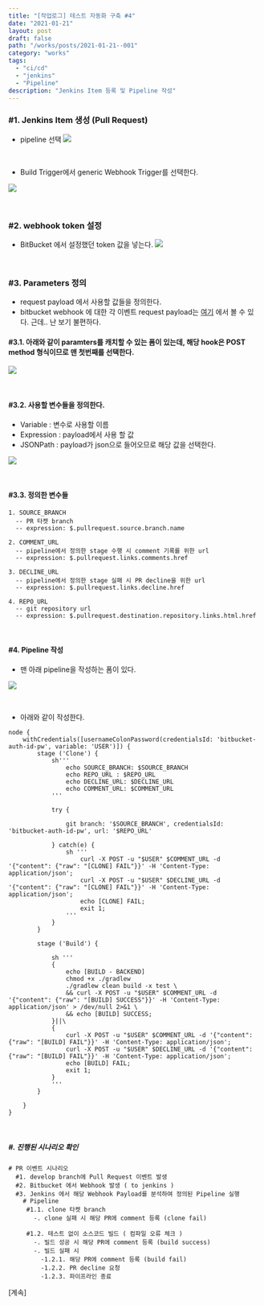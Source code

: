 ```yaml
---
title: "[작업로그] 테스트 자동화 구축 #4"
date: "2021-01-21"
layout: post
draft: false
path: "/works/posts/2021-01-21--001"
category: "works"
tags:
  - "ci/cd"
  - "jenkins"
  - "Pipeline"
description: "Jenkins Item 등록 및 Pipeline 작성"
---
```


### #1. Jenkins Item 생성 (Pull Request)
- pipeline 선택
![](./001-01.PNG)

<br>

- Build Trigger에서 generic Webhook Trigger를 선택한다.

![](./001-02.PNG)

<br>

### #2. webhook token 설정
- BitBucket 에서 설정했던 token 값을 넣는다.
![](./001-06.PNG)

<br>

### #3. Parameters 정의
- request payload 에서 사용할 값들을 정의한다.
- bitbucket webhook 에 대한 각 이벤트 request payload는 [여기](https://support.atlassian.com/bitbucket-cloud/docs/event-payloads/) 에서 볼 수 있다. 근데.. 난 보기 불편하다.  

#### #3.1. 아래와 같이 paramters를 캐치할 수 있는 폼이 있는데, 해당 hook은 POST method 형식이므로 맨 첫번째를 선택한다.

![](./001-03.PNG)

<br>

#### #3.2. 사용할 변수들을 정의한다.  
- Variable : 변수로 사용할 이름  
- Expression : payload에서 사용 할 값  
- JSONPath : payload가 json으로 들어오므로 해당 값을 선택한다.
    
![](./001-04.PNG)

<br>

#### #3.3. 정의한 변수들
```  
1. SOURCE_BRANCH  
  -- PR 타켓 branch  
  -- expression: $.pullrequest.source.branch.name

2. COMMENT_URL
  -- pipeline에서 정의한 stage 수행 시 comment 기록를 위한 url  
  -- expression: $.pullrequest.links.comments.href

3. DECLINE_URL
  -- pipeline에서 정의한 stage 실패 시 PR decline을 위한 url  
  -- expression: $.pullrequest.links.decline.href

4. REPO_URL
  -- git repository url 
  -- expression: $.pullrequest.destination.repository.links.html.href
```

<br>

#### #4. Pipeline 작성
- 맨 아래 pipeline을 작성하는 폼이 있다.

![](./001-07.PNG)

<br>

- 아래와 같이 작성한다.

```
node {
    withCredentials([usernameColonPassword(credentialsId: 'bitbucket-auth-id-pw', variable: 'USER')]) {
        stage ('Clone') {
            sh'''
                echo SOURCE_BRANCH: $SOURCE_BRANCH
                echo REPO_URL : $REPO_URL
                echo DECLINE_URL: $DECLINE_URL
                echo COMMENT_URL: $COMMENT_URL
            '''
            
            try {
                
                git branch: '$SOURCE_BRANCH', credentialsId: 'bitbucket-auth-id-pw', url: '$REPO_URL'
            
            } catch(e) {
                sh '''
                    curl -X POST -u "$USER" $COMMENT_URL -d '{"content": {"raw": "[CLONE] FAIL"}}' -H 'Content-Type: application/json';
                    curl -X POST -u "$USER" $DECLINE_URL -d '{"content": {"raw": "[CLONE] FAIL"}}' -H 'Content-Type: application/json';
                    echo [CLONE] FAIL;
                    exit 1;
                '''
            }
        }
        
        stage ('Build') {
        
            sh '''
            {
                echo [BUILD - BACKEND]
                chmod +x ./gradlew
                ./gradlew clean build -x test \
                && curl -X POST -u "$USER" $COMMENT_URL -d '{"content": {"raw": "[BUILD] SUCCESS"}}' -H 'Content-Type: application/json' > /dev/null 2>&1 \
                && echo [BUILD] SUCCESS;
            }||\
            {
                curl -X POST -u "$USER" $COMMENT_URL -d '{"content": {"raw": "[BUILD] FAIL"}}' -H 'Content-Type: application/json';
                curl -X POST -u "$USER" $DECLINE_URL -d '{"content": {"raw": "[BUILD] FAIL"}}' -H 'Content-Type: application/json';
                echo [BUILD] FAIL;
                exit 1;
            }
            '''
        }
       
    }
}
```

<br>

##### #. 진행된 시나리오 확인
```
# PR 이벤트 시나리오
  #1. develop branch에 Pull Request 이벤트 발생
  #2. Bitbucket 에서 Webhook 발생 ( to jenkins )
  #3. Jenkins 에서 해당 Webhook Payload를 분석하여 정의된 Pipeline 실행
    # Pipeline
     #1.1. clone 타켓 branch  
       -. clone 실패 시 해당 PR에 comment 등록 (clone fail)
    
     #1.2. 테스트 없이 소스코드 빌드 ( 컴파일 오류 체크 )    
       -. 빌드 성공 시 해당 PR에 comment 등록 (build success)  
       -. 빌드 실패 시 
         -1.2.1. 해당 PR에 comment 등록 (build fail) 
         -1.2.2. PR decline 요청 
         -1.2.3. 파이프라인 종료  
```

[계속]




